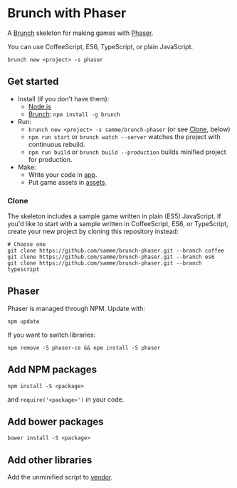 Brunch with Phaser
==================

A [Brunch](http://brunch.io) skeleton for making games with [Phaser](http://phaser.io).

You can use CoffeeScript, ES6, TypeScript, or plain JavaScript.

    brunch new <project> -s phaser

Get started
-----------

- Install (if you don't have them):
  - [Node.js](https://nodejs.org)
  - [Brunch](http://brunch.io): `npm install -g brunch`
- Run:
  - `brunch new <project> -s samme/brunch-phaser` (or see [Clone](#clone), below)
  - `npm run start` or `brunch watch --server` watches the project with continuous rebuild.
  - `npm run build` or `brunch build --production` builds minified project for production.
- Make:
  - Write your code in [app](app).
  - Put game assets in [assets](app/static/assets).

### Clone

The skeleton includes a sample game written in plain (ES5) JavaScript. If you'd like to start with a sample written in CoffeeScript, ES6, or TypeScript, create your new project by cloning this repository instead:

```shell
# Choose one
git clone https://github.com/samme/brunch-phaser.git --branch coffee
git clone https://github.com/samme/brunch-phaser.git --branch es6
git clone https://github.com/samme/brunch-phaser.git --branch typescript
```

Phaser
------

Phaser is managed through NPM. Update with:

    npm update

If you want to switch libraries:

    npm remove -S phaser-ce && npm install -S phaser

Add NPM packages
----------------

    npm install -S <package>

and `require('<package>')` in your code.

Add bower packages
------------------

    bower install -S <package>

Add other libraries
-------------------

Add the unminified script to [vendor](vendor).
